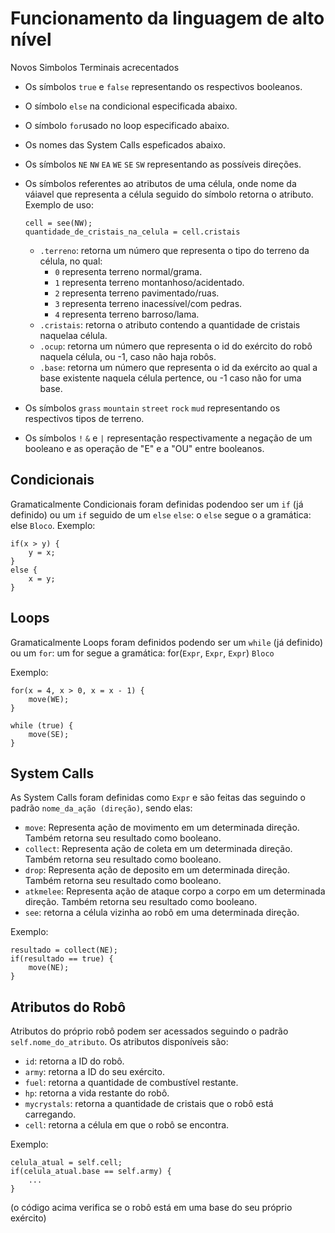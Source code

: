 # Funcionamento da linguagem de alto nível

Novos Simbolos Terminais acrecentados
* Os símbolos `true` e `false` representando os respectivos booleanos.
* O símbolo `else` na condicional especificada abaixo.
* O símbolo `for`usado no loop especificado abaixo.
* Os nomes das System Calls espeficados abaixo.
* Os símbolos `NE` `NW` `EA` `WE` `SE` `SW` representando as possíveis direções.
* Os símbolos referentes ao atributos de uma célula, onde nome da váiavel que representa a célula seguido do símbolo retorna o atributo. Exemplo de uso:
 
  ```
  cell = see(NW);
  quantidade_de_cristais_na_celula = cell.cristais
  ```

    * `.terreno`: retorna um número que representa o tipo do terreno da célula, no qual:
        * `0` representa terreno normal/grama.
        * `1` representa terreno montanhoso/acidentado.
        * `2` representa terreno pavimentado/ruas.
        * `3` representa terreno inacessível/com pedras.
        * `4` representa terreno barroso/lama. 
    * `.cristais`: retorna o atributo contendo a quantidade de cristais naquelaa célula.
    * `.ocup`: retorna um número que representa o id do exército do robô naquela célula, ou -1, caso não haja robôs.
    * `.base`: retorna um número que representa o id da exército ao qual a base existente naquela célula pertence, ou -1 caso não for uma base.
* Os símbolos `grass` `mountain` `street` `rock` `mud` representando os respectivos tipos de terreno. 
* Os símbolos `!` `&` e `|` representação respectivamente a negação de um booleano e as operação de "E" e a "OU" entre booleanos. 

## Condicionais

Gramaticalmente Condicionais foram definidas podendoo ser um `if` (já definido) ou um `if` seguido de um `else`
`else`: o `else` segue o a gramática: else `Bloco`.
Exemplo:
 
```
if(x > y) {
    y = x;
}
else {
    x = y;
}
```

## Loops

Gramaticalmente Loops foram definidos podendo ser um `while` (já definido) ou um `for`: um for segue a gramática: for(`Expr`, `Expr`, `Expr`) `Bloco`

Exemplo: 

```
for(x = 4, x > 0, x = x - 1) {
    move(WE);
}

while (true) {
    move(SE);
}
```

## System Calls

As System Calls foram definidas como `Expr` e são feitas das seguindo o padrão `nome_da_ação (direção)`, sendo elas:
* `move`: Representa ação de movimento em um determinada direção. Também retorna seu resultado como booleano.
* `collect`: Representa ação de coleta em um determinada direção. Também retorna seu resultado como booleano.
* `drop`: Representa ação de deposito em um determinada direção. Também retorna seu resultado como booleano.
* `atkmelee`: Representa ação de ataque corpo a corpo em um determinada direção. Também retorna seu resultado como booleano.
* `see`: retorna a célula vizinha ao robô em uma determinada direção.

Exemplo:

```
resultado = collect(NE);
if(resultado == true) {
    move(NE);
}
```

## Atributos do Robô

Atributos do próprio robô podem ser acessados seguindo o padrão `self.nome_do_atributo`. Os atributos disponíveis são:
* `id`: retorna a ID do robô.
* `army`: retorna a ID do seu exército.
* `fuel`: retorna a quantidade de combustível restante.
* `hp`: retorna a vida restante do robô.
* `mycrystals`: retorna a quantidade de cristais que o robô está carregando.
* `cell`: retorna a célula em que o robô se encontra.

Exemplo:

```
celula_atual = self.cell;
if(celula_atual.base == self.army) {
    ...
}
```
(o código acima verifica se o robô está em uma base do seu próprio exército)
